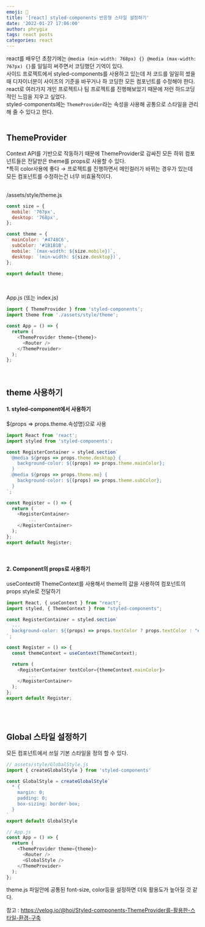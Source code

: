 ```yaml
---
emoji: 📓
title: '[react] styled-components 반응형 스타일 설정하기'
date: '2022-01-27 17:06:00'
author: phrygia
tags: react posts
categories: react
---
```


react를 배우던 초창기에는 `@media (min-width: 768px) {} @media (max-width: 767px) {}`를 일일히 써주면서 코딩했던 기억이 있다. <br>
사이드 프로젝트에서 styled-components를 사용하고 있는데 저 코드를 일일히 썼을 때 디자이너분이 사이즈의 기준을 바꾸거나 하 코딩한 모든 컴포넌트를 수정해야 한다. <br>
react로 여러가지 개인 프로젝트나 팀 프로젝트를 진행해보았기 때문에 저런 하드코딩적인 느낌을 지우고 싶었다. <br>
styled-components에는 `ThemeProvider`라는 속성을 사용해 공통으로 스타일을 관리해 줄 수 있다고 한다. <br><br>

## ThemeProvider
Context API를 기반으로 작동하기 때문에 ThemeProvider로 감싸진 모든 하위 컴포넌트들은 전달받은 theme를 props로 사용할 수 있다.<br>
*특히 color사용에 좋다 → 프로젝트를 진행하면서 메인컬러가 바뀌는 경우가 있는데 모든 컴포넌트를 수정하는건 너무 비효율적이다.<br><br>

/assets/style/theme.js

```js
const size = {
  mobile: '767px',
  desktop: '768px',
};

const theme = {
  mainColor: '#4748C6',
  subColor: '#1B1B1B',
  mobile: `(max-width: ${size.mobile})`,
  desktop: `(min-width: ${size.desktop})`,
};

export default theme;
```
<br>

App.js (또는 index.js)
```js
import { ThemeProvider } from 'styled-components';
import theme from './assets/style/theme';

const App = () => {
  return (
    <ThemeProvider theme={theme}>
      <Router />
    </ThemeProvider>
  );
};
```
<br>

## theme 사용하기
<h4> 1. styled-component에서 사용하기</h4>

\${props => props.theme.속성명}으로 사용

```js
import React from 'react';
import styled from 'styled-components';

const RegisterContainer = styled.section`
  @media ${props => props.theme.desktop} {
    background-color: ${(props) => props.theme.mainColor};
  }
  @media ${props => props.theme.mo} {
    background-color: ${(props) => props.theme.subColor};
  }
`;

const Register = () => {
  return (
    <RegisterContainer>
        ...
    </RegisterContainer>
  );
};
export default Register;
```
<br>

<h4> 2. Component의 props로 사용하기</h4>
useContext와 ThemeContext를 사용해서 theme의 값을 사용하여 컴포넌트의 props style로 전달하기

```js
import React, { useContext } from "react";
import styled, { ThemeContext } from "styled-components";

const RegisterContainer = styled.section`
  ...
  background-color: ${(props) => props.textColor ? props.textColor : "#323232"};
`;

const Register = () => {
  const themeContext = useContext(ThemeContext);

  return (
    <RegisterContainer textColor={themeContext.mainColor}>
        ...
    </RegisterContainer>
  );
};
export default Register;
```
<br><br>

## Global 스타일 설정하기
모든 컴포넌트에서 쓰일 기본 스타일을 정의 할 수 있다.

```js
// assets/style/GlobalStyle.js
import { createGlobalStyle } from 'styled-components'

const GlobalStyle = createGlobalStyle`
  * {
    margin: 0;
    padding: 0;  
    box-sizing: border-box;
  }
`
export default GlobalStyle

// App.js
const App = () => {
  return (
    <ThemeProvider theme={theme}>
      <Router />
      <GlobalStyle />
    </ThemeProvider>
  );
};
```

theme.js 파일안에 공통된 font-size, color등을 설정하면 더욱 활용도가 높아질 것 같다.

<div class="from add">참고 : <a href="https://velog.io/@hoi/Styled-components-ThemeProvider를-활용한-스타일-환경-구축" target="_blank">https://velog.io/@hoi/Styled-components-ThemeProvider를-활용한-스타일-환경-구축</a></div>

```toc
```
